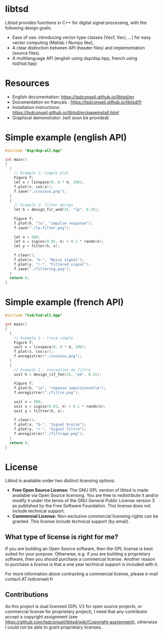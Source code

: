 # libtsd
Libtsd provides functions in C++ for digital signal processing, with the following design goals:
  - Ease of use: introducing vector-type classes (Vecf, Veci, ...) for easy vector computing (Matlab / Numpy like),
  - A clear distinction between API (header files) and implementation (source files). 
  - A multilanguage API (english using dsp/dsp.hpp, french using tsd/tsd.hpp)
  
# Resources

 - English documentation: https://tsdconseil.github.io/libtsd/en
 - Documentation en français : https://tsdconseil.github.io/libtsd/fr
 - Installation instructions: https://tsdconseil.github.io/libtsd/en/pageinstall.html
 - Graphical demonstrator: (will soon be provided)

# Simple example (english API)

```cpp
#include "dsp/dsp-all.hpp"

int main()
{
  {
    // Example 1: simple plot
    Figure f;
    let x = linspace(0, 8 * π, 100);
    f.plot(x, cos(x));
    f.save("./cosinus.png");
  }
  {
    // Example 2: filter design
    let h = design_fir_wnd(31, "lp", 0.25);
    
    Figure f;
    f.plot(h, "|o", "impulse response");
    f.save("./lp-filter.png");
    
    let n = 500;
    let x = sigcos(0.01, n) + 0.1 * randn(n);
    let y = filter(h, x);
    
    f.clear();
    f.plot(x, "b-", "Noisy signal");
    f.plot(y, "r-", "Filtered signal");
    f.save("./filtering.png");
  }
  return 0;
}

```

# Simple example (french API)

```cpp
#include "tsd/tsd-all.hpp"

int main()
{
  {
    // Exemple 1 : tracé simple
    Figure f;
    soit x = linspace(0, 8 * π, 100);
    f.plot(x, cos(x));
    f.enregistrer("./cosinus.png");
  }
  {
    // Exemple 2 : conception de filtre
    soit h = design_rif_fen(31, "pb", 0.25);
    
    Figure f;
    f.plot(h, "|o", "réponse impulsionnelle");
    f.enregistrer("./filtre.png");
    
    soit n = 500;
    soit x = sigcos(0.01, n) + 0.1 * randn(n);
    soit y = filtrer(h, x);
    
    f.clear();
    f.plot(x, "b-", "Signal bruité");
    f.plot(y, "r-", "Signal filtré");
    f.enregistrer("./filtrage.png");
  }
  return 0;
}
```

# License
Libtsd is available under two distinct licensing options:
 - <b>Free Open Source License:</b> The GNU GPL version of libtsd is made available via Open Source licensing. You are free to redistribute it and/or modify it under the terms of the GNU General Public License version 3 as published by the Free Software Foundation. This license does not include technical support.
 - <b>Commercial License:</b> Non-exclusive commercial licensing rights can be granted. This license include technical support (by email).

## What type of license is right for me?

If you are building an Open Source software, then the GPL license is best suited for your purpose.
Otherwise, e.g. if you are building a proprietary software, then you should purchase a commercial license.
Another reason to purchase a license is that a one year technical support is included with it.

For more information about contracting a commercial license, please  e-mail contact.AT.tsdconseil.fr

## Contributions
As this project is dual licensed (GPL V3 for open source projects, or commercial license for proprietary project), I need that any contributor accept a copyright assignment (see https://github.com/tsdconseil/libtsd/wiki/Copyright-assignment), otherwise I could not be able to grant proprietary licenses.  
